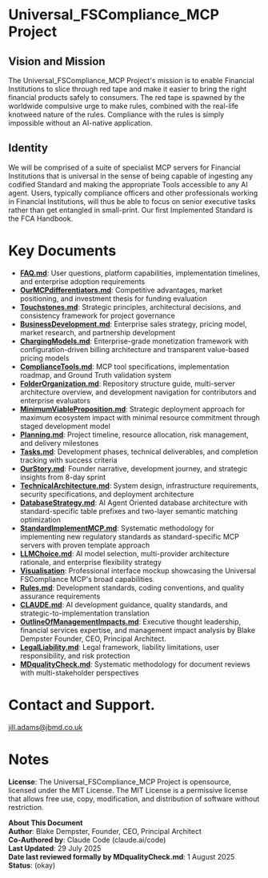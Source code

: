 # Universal_FSCompliance_MCP Project

## Vision and Mission

The Universal_FSCompliance_MCP Project's mission is to enable Financial Institutions to slice through red tape and make it easier to bring the right financial products safely to consumers. The red tape is spawned by the worldwide compulsive urge to make rules, combined with the real-life knotweed nature of the rules. Compliance with the rules is simply impossible without an AI-native application. 

## Identity

We will be comprised of a suite of specialist MCP servers for Financial Institutions that is universal in the sense of being capable of ingesting any codified Standard and making the appropriate Tools accessible to any AI agent. Users, typically compliance officers and other professionals working in Financial Institutions, will thus be able to focus on senior executive tasks rather than get entangled in small-print. Our first Implemented Standard is the FCA Handbook.

# Key Documents 

- **[FAQ.md](FAQ.md)**: User questions, platform capabilities, implementation timelines, and enterprise adoption requirements
- **[OurMCPdifferentiators.md](OurMCPdifferentiators.md)**: Competitive advantages, market positioning, and investment thesis for funding evaluation
- **[Touchstones.md](Touchstones.md)**: Strategic principles, architectural decisions, and consistency framework for project governance
- **[BusinessDevelopment.md](BusinessDevelopment.md)**: Enterprise sales strategy, pricing model, market research, and partnership development
- **[ChargingModels.md](ChargingModels.md)**: Enterprise-grade monetization framework with configuration-driven billing architecture and transparent value-based pricing models
- **[ComplianceTools.md](ComplianceTools.md)**: MCP tool specifications, implementation roadmap, and Ground Truth validation system
- **[FolderOrganization.md](FolderOrganization.md)**: Repository structure guide, multi-server architecture overview, and development navigation for contributors and enterprise evaluators
- **[MinimumViableProposition.md](MinimumViableProposition.md)**: Strategic deployment approach for maximum ecosystem impact with minimal resource commitment through staged development model
- **[Planning.md](Planning.md)**: Project timeline, resource allocation, risk management, and delivery milestones
- **[Tasks.md](Tasks.md)**: Development phases, technical deliverables, and completion tracking with success criteria
- **[OurStory.md](OurStory.md)**: Founder narrative, development journey, and strategic insights from 8-day sprint
- **[TechnicalArchitecture.md](TechnicalArchitecture.md)**: System design, infrastructure requirements, security specifications, and deployment architecture
- **[DatabaseStrategy.md](DatabaseStrategy.md)**: AI Agent Oriented database architecture with standard-specific table prefixes and two-layer semantic matching optimization
- **[StandardImplementMCP.md](StandardImplementMCP.md)**: Systematic methodology for implementing new regulatory standards as standard-specific MCP servers with proven template approach
- **[LLMChoice.md](LLMChoice.md)**: AI model selection, multi-provider architecture rationale, and enterprise flexibility strategy
- **[Visualisation](https://htmlpreview.github.io/?https://github.com/99blakeD99/Universal_FSCompliance_MCP/blob/main/index.html)**: Professional interface mockup showcasing the Universal FSCompliance MCP's broad capabilities. 
- **[Rules.md](Rules.md)**: Development standards, coding conventions, and quality assurance requirements
- **[CLAUDE.md](CLAUDE.md)**: AI development guidance, quality standards, and strategic-to-implementation translation
- **[OutlineOfManagementImpacts.md](OutlineOfManagementImpacts.md)**: Executive thought leadership, financial services expertise, and management impact analysis by Blake Dempster Founder, CEO, Principal Architect.
- **[LegalLiability.md](LegalLiability.md)**: Legal framework, liability limitations, user responsibility, and risk protection
- **[MDqualityCheck.md](MDqualityCheck.md)**: Systematic methodology for document reviews with multi-stakeholder perspectives

# Contact and Support.

jill.adams@jbmd.co.uk  

# Notes

**License**: The Universal_FSCompliance_MCP Project is opensource, licensed under the MIT License. The MIT License is a permissive license that allows free use, copy, modification, and distribution of software without restriction.

**About This Document**  
**Author**: Blake Dempster, Founder, CEO, Principal Architect  
**Co-Authored by**: Claude Code (claude.ai/code)  
**Last Updated**: 29 July 2025  
**Date last reviewed formally by MDqualityCheck.md**: 1 August 2025  
**Status**: (okay)